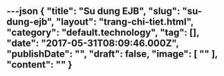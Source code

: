 ---json
{
    "title": "Su dung EJB",
    "slug": "su-dung-ejb",
    "layout": "trang-chi-tiet.html",
    "category": "default.technology",
    "tag": [],
    "date": "2017-05-31T08:09:46.000Z",
    "publishDate": "",
    "draft": false,
    "image": [
        ""
    ],
    "__content__": ""
}
---
